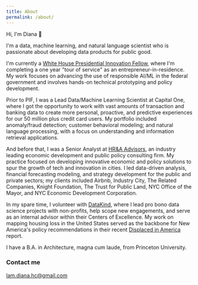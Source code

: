 ```yaml
---
title: About
permalink: /about/
---
```


Hi, I'm Diana 👋

I'm a data, machine learning, and natural language scientist who is passionate about developing data products for public good. 

I'm currently a [White House Presidential Innovation Fellow](https://presidentialinnovationfellows.gov/), where I'm completing a one year "tour of service" as an entrepreneur-in-residence. My work focuses on advancing the use of responsible AI/ML in the federal government and involves hands-on technical prototyping and policy development. 

Prior to PIF, I was a Lead Data/Machine Learning Scientist at Capital One, where I got the opportunity to work with vast amounts of transaction and banking data to create more personal, proactive, and predictive experiences for our 50 million plus credit card users. My portfolio included anomaly/fraud detection; customer behavioral modeling; and natural language processing, with a focus on understanding and information retrieval applications.

And before that, I was a Senior Analyst at [HR&A Advisors](http://hraadvisors.com), an industry leading economic development and public policy consulting firm. My practice focused on developing innovative economic and policy solutions to spur the growth of tech and innovation in cities. I led data-driven analysis, financial forecasting modeling, and strategy development for the public and private sectors; my clients included Airbnb, Industry City, The Related Companies, Knight Foundation, The Trust for Public Land, NYC Office of the Mayor, and NYC Economic Development Corporation.

In my spare time, I volunteer with [DataKind](https://www.datakind.org/), where I lead pro bono data science projects with non-profits, help scope new engagements, and serve as an internal advisor within their Centers of Excellence. My work on mapping housing loss in the United States served as the backbone for New America's policy recommendations in their recent [Displaced in America](https://www.newamerica.org/future-land-housing/reports/displaced-america/) report. 

I have a B.A. in Architecture, magna cum laude, from Princeton University.

### Contact me

[lam.diana.hc@gmail.com](mailto:lam.diana.hc@gmail.com)
